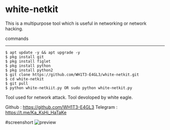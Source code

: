 # white-netkit
This is  a multipurpose tool which is useful in networking or network hacking.

commands
_______________
	$ apt update -y && apt upgrade -y
	$ pkg install git
	$ pkg install figlet
  	$ pkg install python
	$ pkg install python2
	$ git clone https://github.com/WH1T3-E4GL3/white-netkit.git
	$ cd white-netkit
	$ git pull
	$ python white-netkiit.py OR sudo python white-netkit.py

Tool used for network attack.
Tool devoloped by white eagle.

Github   : https://github.com/WH1T3-E4GL3
Telegram : https://t.me/Ka_KsHi_HaTaKe

#screenshort
![preview](https://user-images.githubusercontent.com/118425907/209818318-11856847-77b2-4ea4-a75e-a40d226bc808.png)
